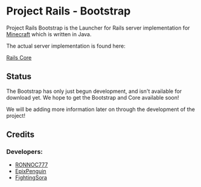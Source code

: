 Project Rails - Bootstrap
=========================

Project Rails Bootstrap is the Launcher for Rails server
implementation for [Minecraft](http://minecraft.net) which
is written in Java.

The actual server implementation is found here:

[Rails Core](https://github.com/RONNOC777/ProjectRailsCore)

Status
------

The Bootstrap has only just begun development, and isn't
available for download yet. We hope to get the Bootstrap
and Core available soon!

We will be adding more information later on through the
development of the project!

Credits
-------

### Developers:

 * [RONNOC777](https://github.com/RONNOC777)
 * [EpixPenguin](https://github.com/EpixPenguin)
 * [FightingSora](https://github.com/fightingsora)

